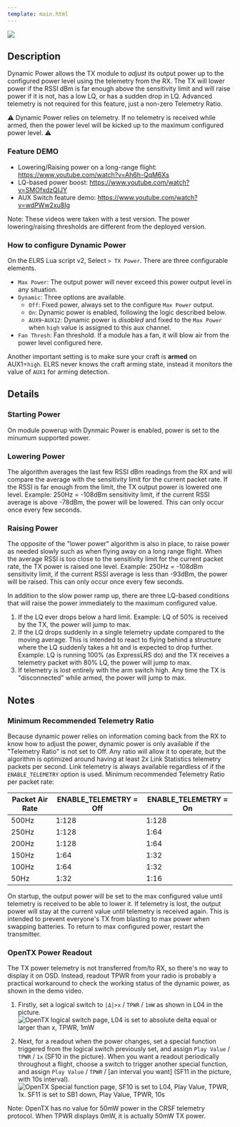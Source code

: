 ```yaml
---
template: main.html
---
```


<img src="https://raw.githubusercontent.com/ExpressLRS/ExpressLRS-Hardware/master/img/software.png">

## Description

Dynamic Power allows the TX module to *adjust* its output power up to the configured power level using the telemetry from the RX. The TX will lower power if the RSSI dBm is far enough above the sensitivity limit and will raise power if it is not, has a low LQ, or has a sudden drop in LQ. Advanced telemetry is not required for this feature, just a non-zero Telemetry Ratio.

⚠️ Dynamic Power relies on telemetry. If no telemetry is received while armed, then the power level will be kicked up to the maximum configured power level. ⚠️

### Feature DEMO
* Lowering/Raising power on a long-range flight: https://www.youtube.com/watch?v=Ah6h-QqM6Xs
* LQ-based power boost: https://www.youtube.com/watch?v=SMOfxdzQIJY
* AUX Switch feature demo: https://www.youtube.com/watch?v=wdPWw2xu8Ig

Note: These videos were taken with a test version. The power lowering/raising thresholds are different from the deployed version.

### How to configure Dynamic Power

On the ELRS Lua script v2, Select `> TX Power`. There are three configurable elements.
* `Max Power`: The output power will never exceed this power output level in any situation.
* `Dynamic`: Three options are available.
  - `Off`: Fixed power, always set to the configure `Max Power` output.
  - `On`: Dynamic power is enabled, following the logic described below.
  - `AUX9`-`AUX12`: Dynamic power is *disabled* and fixed to the `Max Power` when `high` value is assigned to this aux channel.
* `Fan Thresh`: Fan threshold. If a module has a fan, it will blow air from the power level configured here.

Another important setting is to make sure your craft is **armed** on AUX1=`high`. ELRS never knows the craft arming state, instead it monitors the value of `AUX1` for arming detection.

## Details

### Starting Power

On module powerup with Dynmaic Power is enabled, power is set to the minumum supported power.

### Lowering Power

The algorithm averages the last few RSSI dBm readings from the RX and will compare the average with the sensitivity limit for the current packet rate. If the RSSI is far enough from the limit, the TX output power is lowered one level. Example: 250Hz = -108dBm sensitivity limit, if the current RSSI average is above -78dBm, the power will be lowered. This can only occur once every few seconds.

### Raising Power

The opposite of the "lower power" algorithm is also in place, to raise power as needed slowly such as when flying away on a long range flight. When the average RSSI is too close to the sensitivity limit for the current packet rate, the TX power is raised one level. Example: 250Hz = -108dBm sensitivity limit, if the current RSSI average is less than -93dBm, the power will be raised. This can only occur once every few seconds.

In addition to the slow power ramp up, there are three LQ-based conditions that will raise the power immediately to the maximum configured value.

1. If the LQ ever drops below a hard limit. Example: LQ of 50% is received by the TX, the power will jump to max.
2. If the LQ drops suddenly in a single telemetry update compared to the moving average. This is intended to react to flying behind a structure where the LQ suddenly takes a hit and is expected to drop further. Example: LQ is running 100% (as ExpressLRS do) and the TX receives a telemetry packet with 80% LQ, the power will jump to max.
3. If telemetry is lost entirely with the arm switch high. Any time the TX is "disconnected" while armed, the power will jump to max.


## Notes

### Minimum Recommended Telemetry Ratio
Because dynamic power relies on information coming back from the RX to know how to adjust the power, dynamic power is only available if the "Telemetry Ratio" is not set to Off. Any ratio will allow it to operate, but the algorithm is optimized around having at least 2x Link Statistics telemetry packets per second. Link telemetry is always available regardless of if the `ENABLE_TELEMETRY` option is used. Minimum recommended Telemetry Ratio per packet rate:

| Packet Air Rate | ENABLE_TELEMETRY = Off | ENABLE_TELEMETRY = On |
|---|---|---|
| 500Hz | 1:128 | 1:128 |
| 250Hz | 1:128 | 1:64 |
| 200Hz | 1:128 | 1:64 |
| 150Hz | 1:64 | 1:32 |
| 100Hz | 1:64 | 1:32 |
| 50Hz | 1:32 | 1:16 |

On startup, the output power will be set to the max configured value until telemetry is received to be able to lower it. If telemetry is lost, the output power will stay at the current value until telemetry is received again. This is intended to prevent everyone's TX from blasting to max power when swapping batteries. To return to max configured power, restart the transmitter.

### OpenTX Power Readout
The TX power telemetry is not transferred from/to RX, so there's no way to display it on OSD. Instead, readout TPWR from your radio is probably a practical workaround to check the working status of the dynamic power, as shown in the demo video.

1. Firstly, set a logical switch to `|Δ|>x` / `TPWR` / `1mW` as shown in L04 in the picture. 
![OpenTX logical switch page, L04 is set to absolute delta equal or larger than x, TPWR, 1mW](https://cdn.discordapp.com/attachments/738450139693449258/872521918446714920/IMG_9220.JPG)

2. Next, for a readout when the power changes, set a special function triggered from the logical switch previously set, and assign `Play Value` / `TPWR` / `1x` (SF10 in the picture). When you want a readout periodically throughout a flight, choose a switch to trigger another special function, and assign `Play Value` / `TPWR` / [an interval you want] (SF11 in the picture, with 10s interval).
![OpenTX Special function page, SF10 is set to L04, Play Value, TPWR, 1x. SF11 is set to SB1 down, Play Value, TPWR, 10s](https://cdn.discordapp.com/attachments/738450139693449258/872521921382744074/IMG_9221.JPG)

Note: OpenTX has no value for 50mW power in the CRSF telemetry protocol. When TPWR displays 0mW, it is actually 50mW TX power.
